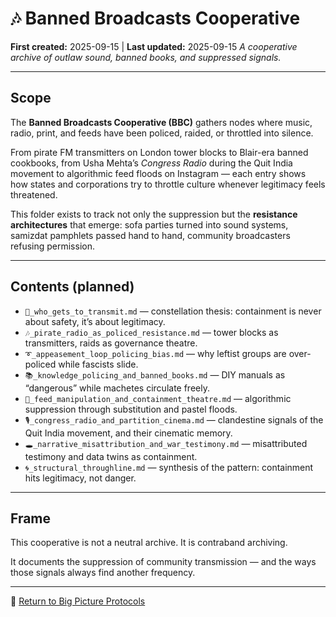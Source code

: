# 🎶 Banned Broadcasts Cooperative

**First created:** 2025-09-15 | **Last updated:** 2025-09-15
*A cooperative archive of outlaw sound, banned books, and suppressed signals.*

---

## Scope

The **Banned Broadcasts Cooperative (BBC)** gathers nodes where music, radio, print, and feeds have been policed, raided, or throttled into silence.

From pirate FM transmitters on London tower blocks to Blair-era banned cookbooks, from Usha Mehta’s *Congress Radio* during the Quit India movement to algorithmic feed floods on Instagram — each entry shows how states and corporations try to throttle culture whenever legitimacy feels threatened.

This folder exists to track not only the suppression but the **resistance architectures** that emerge: sofa parties turned into sound systems, samizdat pamphlets passed hand to hand, community broadcasters refusing permission.

---

## Contents (planned)

* `📡_who_gets_to_transmit.md` — constellation thesis: containment is never about safety, it’s about legitimacy.
* `🎶_pirate_radio_as_policed_resistance.md` — tower blocks as transmitters, raids as governance theatre.
* `➰_appeasement_loop_policing_bias.md` — why leftist groups are over-policed while fascists slide.
* `📚_knowledge_policing_and_banned_books.md` — DIY manuals as “dangerous” while machetes circulate freely.
* `📱_feed_manipulation_and_containment_theatre.md` — algorithmic suppression through substitution and pastel floods.
* `🎙_congress_radio_and_partition_cinema.md` — clandestine signals of the Quit India movement, and their cinematic memory.
* `🕳_narrative_misattribution_and_war_testimony.md` — misattributed testimony and data twins as containment.
* `🌀_structural_throughline.md` — synthesis of the pattern: containment hits legitimacy, not danger.

---

## Frame

This cooperative is not a neutral archive. It is contraband archiving.

It documents the suppression of community transmission — and the ways those signals always find another frequency.

---

🏮 [Return to Big Picture Protocols](../)
